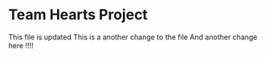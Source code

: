 # Team Hearts Project

This file is updated
This is a another change to the file
And another change here
!!!!